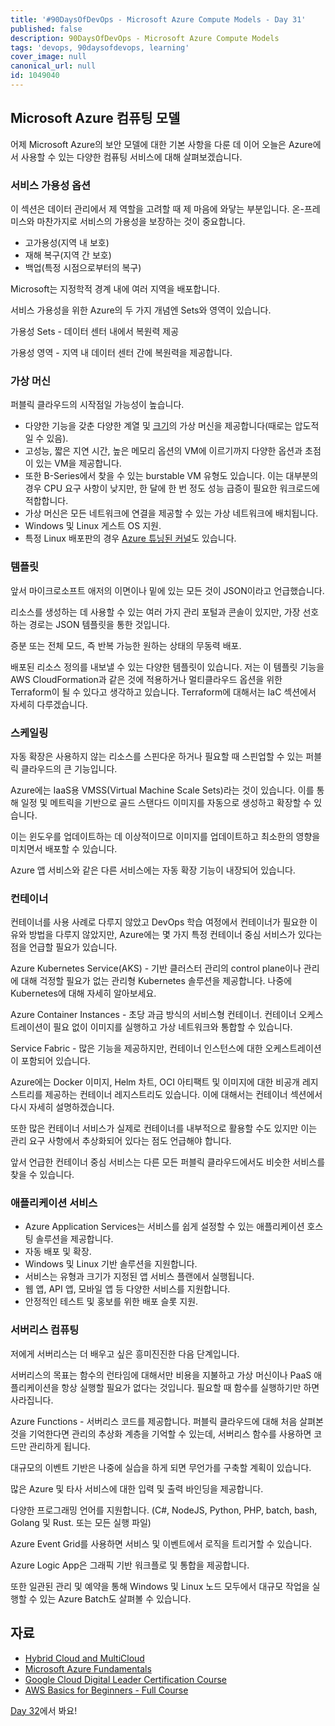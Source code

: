 ```yaml
---
title: '#90DaysOfDevOps - Microsoft Azure Compute Models - Day 31'
published: false
description: 90DaysOfDevOps - Microsoft Azure Compute Models
tags: 'devops, 90daysofdevops, learning'
cover_image: null
canonical_url: null
id: 1049040
---
```


## Microsoft Azure 컴퓨팅 모델

어제 Microsoft Azure의 보안 모델에 대한 기본 사항을 다룬 데 이어 오늘은 Azure에서 사용할 수 있는 다양한 컴퓨팅 서비스에 대해 살펴보겠습니다.

### 서비스 가용성 옵션

이 섹션은 데이터 관리에서 제 역할을 고려할 때 제 마음에 와닿는 부분입니다. 온-프레미스와 마찬가지로 서비스의 가용성을 보장하는 것이 중요합니다.

- 고가용성(지역 내 보호)
- 재해 복구(지역 간 보호)
- 백업(특정 시점으로부터의 복구)

Microsoft는 지정학적 경계 내에 여러 지역을 배포합니다.

서비스 가용성을 위한 Azure의 두 가지 개념엔 Sets와 영역이 있습니다.

가용성 Sets - 데이터 센터 내에서 복원력 제공

가용성 영역 - 지역 내 데이터 센터 간에 복원력을 제공합니다.

### 가상 머신

퍼블릭 클라우드의 시작점일 가능성이 높습니다.

- 다양한 기능을 갖춘 다양한 계열 및 [크기](https://docs.microsoft.com/en-us/azure/virtual-machines/sizes)의 가상 머신을 제공합니다(때로는 압도적일 수 있음).
- 고성능, 짧은 지연 시간, 높은 메모리 옵션의 VM에 이르기까지 다양한 옵션과 초점이 있는 VM을 제공합니다.
- 또한 B-Series에서 찾을 수 있는 burstable VM 유형도 있습니다. 이는 대부분의 경우 CPU 요구 사항이 낮지만, 한 달에 한 번 정도 성능 급증이 필요한 워크로드에 적합합니다.
- 가상 머신은 모든 네트워크에 연결을 제공할 수 있는 가상 네트워크에 배치됩니다.
- Windows 및 Linux 게스트 OS 지원.
- 특정 Linux 배포판의 경우 [Azure 튜닝된 커널](https://docs.microsoft.com/en-us/azure/virtual-machines/linux/endorsed-distros#azure-tuned-kernels)도 있습니다.

### 템플릿

앞서 마이크로소프트 애저의 이면이나 밑에 있는 모든 것이 JSON이라고 언급했습니다.

리소스를 생성하는 데 사용할 수 있는 여러 가지 관리 포털과 콘솔이 있지만, 가장 선호하는 경로는 JSON 템플릿을 통한 것입니다.

증분 또는 전체 모드, 즉 반복 가능한 원하는 상태의 무동력 배포.

배포된 리소스 정의를 내보낼 수 있는 다양한 템플릿이 있습니다. 저는 이 템플릿 기능을 AWS CloudFormation과 같은 것에 적용하거나 멀티클라우드 옵션을 위한 Terraform이 될 수 있다고 생각하고 있습니다. Terraform에 대해서는 IaC 섹션에서 자세히 다루겠습니다.

### 스케일링

자동 확장은 사용하지 않는 리소스를 스핀다운 하거나 필요할 때 스핀업할 수 있는 퍼블릭 클라우드의 큰 기능입니다.

Azure에는 IaaS용 VMSS(Virtual Machine Scale Sets)라는 것이 있습니다. 이를 통해 일정 및 메트릭을 기반으로 골드 스탠다드 이미지를 자동으로 생성하고 확장할 수 있습니다.

이는 윈도우를 업데이트하는 데 이상적이므로 이미지를 업데이트하고 최소한의 영향을 미치면서 배포할 수 있습니다.

Azure 앱 서비스와 같은 다른 서비스에는 자동 확장 기능이 내장되어 있습니다.

### 컨테이너

컨테이너를 사용 사례로 다루지 않았고 DevOps 학습 여정에서 컨테이너가 필요한 이유와 방법을 다루지 않았지만, Azure에는 몇 가지 특정 컨테이너 중심 서비스가 있다는 점을 언급할 필요가 있습니다.

Azure Kubernetes Service(AKS) - 기반 클러스터 관리의 control plane이나 관리에 대해 걱정할 필요가 없는 관리형 Kubernetes 솔루션을 제공합니다. 나중에 Kubernetes에 대해 자세히 알아보세요.

Azure Container Instances - 초당 과금 방식의 서비스형 컨테이너. 컨테이너 오케스트레이션이 필요 없이 이미지를 실행하고 가상 네트워크와 통합할 수 있습니다.

Service Fabric - 많은 기능을 제공하지만, 컨테이너 인스턴스에 대한 오케스트레이션이 포함되어 있습니다.

Azure에는 Docker 이미지, Helm 차트, OCI 아티팩트 및 이미지에 대한 비공개 레지스트리를 제공하는 컨테이너 레지스트리도 있습니다. 이에 대해서는 컨테이너 섹션에서 다시 자세히 설명하겠습니다.

또한 많은 컨테이너 서비스가 실제로 컨테이너를 내부적으로 활용할 수도 있지만 이는 관리 요구 사항에서 추상화되어 있다는 점도 언급해야 합니다.

앞서 언급한 컨테이너 중심 서비스는 다른 모든 퍼블릭 클라우드에서도 비슷한 서비스를 찾을 수 있습니다.

### 애플리케이션 서비스

- Azure Application Services는 서비스를 쉽게 설정할 수 있는 애플리케이션 호스팅 솔루션을 제공합니다.
- 자동 배포 및 확장.
- Windows 및 Linux 기반 솔루션을 지원합니다.
- 서비스는 유형과 크기가 지정된 앱 서비스 플랜에서 실행됩니다.
- 웹 앱, API 앱, 모바일 앱 등 다양한 서비스를 지원합니다.
- 안정적인 테스트 및 홍보를 위한 배포 슬롯 지원.

### 서버리스 컴퓨팅

저에게 서버리스는 더 배우고 싶은 흥미진진한 다음 단계입니다.

서버리스의 목표는 함수의 런타임에 대해서만 비용을 지불하고 가상 머신이나 PaaS 애플리케이션을 항상 실행할 필요가 없다는 것입니다. 필요할 때 함수를 실행하기만 하면 사라집니다.

Azure Functions - 서버리스 코드를 제공합니다. 퍼블릭 클라우드에 대해 처음 살펴본 것을 기억한다면 관리의 추상화 계층을 기억할 수 있는데, 서버리스 함수를 사용하면 코드만 관리하게 됩니다.

대규모의 이벤트 기반은 나중에 실습을 하게 되면 무언가를 구축할 계획이 있습니다.

많은 Azure 및 타사 서비스에 대한 입력 및 출력 바인딩을 제공합니다.

다양한 프로그래밍 언어를 지원합니다. (C#, NodeJS, Python, PHP, batch, bash, Golang 및 Rust. 또는 모든 실행 파일)

Azure Event Grid를 사용하면 서비스 및 이벤트에서 로직을 트리거할 수 있습니다.

Azure Logic App은 그래픽 기반 워크플로 및 통합을 제공합니다.

또한 일관된 관리 및 예약을 통해 Windows 및 Linux 노드 모두에서 대규모 작업을 실행할 수 있는 Azure Batch도 살펴볼 수 있습니다.

## 자료

- [Hybrid Cloud and MultiCloud](https://www.youtube.com/watch?v=qkj5W98Xdvw)
- [Microsoft Azure Fundamentals](https://www.youtube.com/watch?v=NKEFWyqJ5XA&list=WL&index=130&t=12s)
- [Google Cloud Digital Leader Certification Course](https://www.youtube.com/watch?v=UGRDM86MBIQ&list=WL&index=131&t=10s)
- [AWS Basics for Beginners - Full Course](https://www.youtube.com/watch?v=ulprqHHWlng&t=5352s)

[Day 32](day32.md)에서 봐요!
